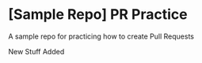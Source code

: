 # [Sample Repo] PR Practice
A sample repo for practicing how to create Pull Requests

New Stuff Added